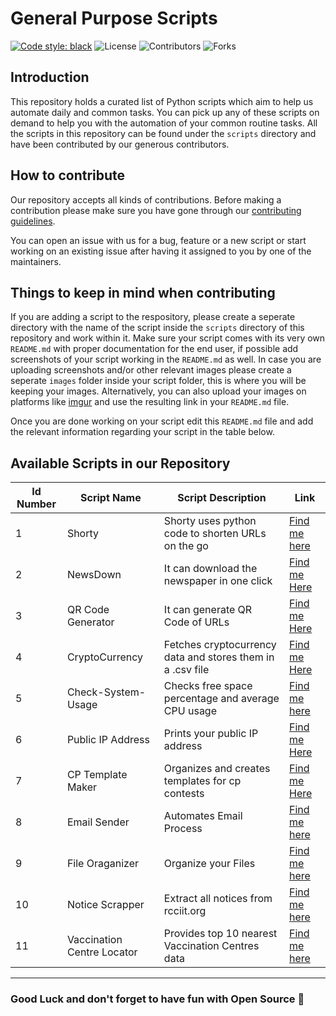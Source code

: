 # General Purpose Scripts
[![Code style: black](https://img.shields.io/badge/code%20style-black-000000.svg?style=plasitc)](https://github.com/psf/black)
![License](https://img.shields.io/github/license/GDSC-RCCIIT/General-Purpose-Scripts?color=blue&style=plasitc)
![Contributors](https://img.shields.io/github/contributors/GDSC-RCCIIT/General-Purpose-Scripts?color=darkgreen&style=plasitc)
![Forks](https://img.shields.io/github/forks/GDSC-RCCIIT/General-Purpose-Scripts?color=purple&style=plasitc)


## Introduction

This repository holds a curated list of Python scripts which aim to help us automate daily and common tasks. You can pick up any of these scripts on demand to help you with the automation of your common routine tasks. All the scripts in this repository can be found under the `scripts` directory and have been contributed by our generous contributors.


## How to contribute
Our repository accepts all kinds of contributions. Before making a contribution please make sure you have gone through our [contributing guidelines](https://github.com/GDSC-RCCIIT/General-Purpose-Scripts/blob/main/.github/CONTRIBUTING.md). 

You can open an issue with us for a bug, feature or a new script or start working on an existing issue after having it assigned to you by one of the maintainers.


## Things to keep in mind when contributing
If you are adding a script to the respository, please create a seperate directory with the name of the script inside the `scripts` directory of this repository and work within it. Make sure your script comes with its very own `README.md` with proper documentation for the end user, if possible add screenshots of your script working in the `README.md` as well. In case you are uploading screenshots and/or other relevant images please create a seperate `images` folder inside your script folder, this is where you will be keeping your images. Alternatively, you can also upload your images on platforms like [imgur](https://imgur.com/) and use the resulting link in your `README.md` file.

Once you are done working on your script edit this `README.md` file and add the relevant information regarding your script in the table below.


## Available Scripts in our Repository
| Id Number | Script Name | Script Description                                | Link                                                                                              |
| --------- | ----------- | ------------------------------------------------- | ------------------------------------------------------------------------------------------------- |
| 1         | Shorty      | Shorty uses python code to shorten URLs on the go | [Find me here](https://github.com/GDSC-RCCIIT/General-Purpose-Scripts/tree/main/scripts/Shorty)   |
| 2         | NewsDown    | It can download the newspaper in one click        | [Find me Here](https://github.com/GDSC-RCCIIT/General-Purpose-Scripts/tree/main/scripts/NewsDown) |
| 3         | QR Code Generator    | It can generate QR Code of URLs        | [Find me Here](https://github.com/GDSC-RCCIIT/General-Purpose-Scripts/tree/main/scripts/QR%20Code%20Generator) |
| 4         | CryptoCurrency       | Fetches cryptocurrency data and stores them in a .csv file | [Find me Here](https://github.com/GDSC-RCCIIT/General-Purpose-Scripts/tree/main/scripts/CryptoCurrency) |
| 5         | Check-System-Usage   | Checks free space percentage and average CPU usage | [Find me here](https://github.com/GDSC-RCCIIT/General-Purpose-Scripts/tree/main/scripts/Check-System-Usage) |
| 6         | Public IP Address       | Prints your public IP address | [Find me Here](https://github.com/GDSC-RCCIIT/General-Purpose-Scripts/tree/publicIP/scripts/Public%20IP%20Address)
| 7         | CP Template Maker       | Organizes and creates templates for cp contests| [Find me Here](https://github.com/GDSC-RCCIIT/General-Purpose-Scripts/tree/main/scripts/CpTemplate)
| 8         | Email Sender      | Automates Email Process | [Find me here](https://github.com/GDSC-RCCIIT/General-Purpose-Scripts/tree/main/scripts/Email-Sender)   |
| 9         | File Oraganizer      | Organize your Files | [Find me here](https://github.com/GDSC-RCCIIT/General-Purpose-Scripts/tree/main/scripts/File%20Organizer)   |
| 10         | Notice Scrapper     | Extract all notices from rcciit.org | [Find me here](https://github.com/GDSC-RCCIIT/General-Purpose-Scripts/tree/main/scripts/NoticeScrapper)   |
| 11         | Vaccination Centre Locator   | Provides top 10 nearest Vaccination Centres data | [Find me here](https://github.com/GDSC-RCCIIT/General-Purpose-Scripts/tree/main/scripts/Vaccination-Centre-Locator)   |
----------------------
### Good Luck and don't forget to have fun with Open Source 🚀
